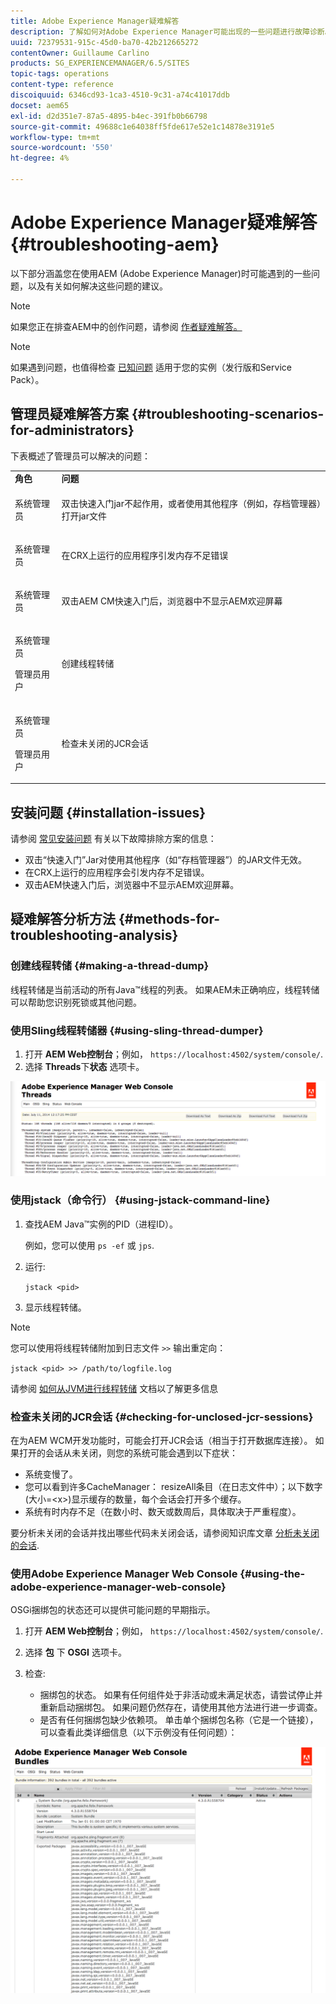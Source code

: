 ```yaml
---
title: Adobe Experience Manager疑难解答
description: 了解如何对Adobe Experience Manager可能出现的一些问题进行故障诊断。
uuid: 72379531-915c-45d0-ba70-42b212665272
contentOwner: Guillaume Carlino
products: SG_EXPERIENCEMANAGER/6.5/SITES
topic-tags: operations
content-type: reference
discoiquuid: 6346cd93-1ca3-4510-9c31-a74c41017ddb
docset: aem65
exl-id: d2d351e7-87a5-4895-b4ec-391fb0b66798
source-git-commit: 49688c1e64038ff5fde617e52e1c14878e3191e5
workflow-type: tm+mt
source-wordcount: '550'
ht-degree: 4%

---
```


# Adobe Experience Manager疑难解答 {#troubleshooting-aem}

以下部分涵盖您在使用AEM (Adobe Experience Manager)时可能遇到的一些问题，以及有关如何解决这些问题的建议。

>[!NOTE]
>
>如果您正在排查AEM中的创作问题，请参阅 [作者疑难解答。](/help/sites-authoring/troubleshooting.md)

>[!NOTE]
>
>如果遇到问题，也值得检查 [已知问题](/help/release-notes/release-notes.md) 适用于您的实例（发行版和Service Pack）。

## 管理员疑难解答方案 {#troubleshooting-scenarios-for-administrators}

下表概述了管理员可以解决的问题：

<table>
 <tbody>
  <tr>
   <td><strong>角色</strong></td>
   <td><strong>问题 </strong></td>
  </tr>
  <tr>
   <td>系统管理员</td>
   <td><p>双击快速入门jar不起作用，或者使用其他程序（例如，存档管理器）打开jar文件</p> </td>
  </tr>
  <tr>
   <td><p>系统管理员</p> </td>
   <td><p>在CRX上运行的应用程序引发内存不足错误</p> </td>
  </tr>
  <tr>
   <td><p>系统管理员</p> </td>
   <td><p>双击AEM CM快速入门后，浏览器中不显示AEM欢迎屏幕</p> </td>
  </tr>
  <tr>
   <td><p>系统管理员</p> <p>管理员用户</p> </td>
   <td><p>创建线程转储</p> </td>
  </tr>
  <tr>
   <td><p>系统管理员</p> <p>管理员用户</p> </td>
   <td><p>检查未关闭的JCR会话</p> </td>
  </tr>
 </tbody>
</table>

## 安装问题 {#installation-issues}

请参阅 [常见安装问题](/help/sites-deploying/troubleshooting.md#common-installation-issues) 有关以下故障排除方案的信息：

* 双击“快速入门”Jar对使用其他程序（如“存档管理器”）的JAR文件无效。
* 在CRX上运行的应用程序会引发内存不足错误。
* 双击AEM快速入门后，浏览器中不显示AEM欢迎屏幕。

## 疑难解答分析方法 {#methods-for-troubleshooting-analysis}

### 创建线程转储 {#making-a-thread-dump}

线程转储是当前活动的所有Java™线程的列表。 如果AEM未正确响应，线程转储可以帮助您识别死锁或其他问题。

### 使用Sling线程转储器 {#using-sling-thread-dumper}

1. 打开 **AEM Web控制台**；例如， `https://localhost:4502/system/console/`.
1. 选择 **Threads**&#x200B;下&#x200B;**状态** 选项卡。

![screen_shot_2012-02-13at43925pm](assets/screen_shot_2012-02-13at43925pm.png)

### 使用jstack（命令行） {#using-jstack-command-line}

1. 查找AEM Java™实例的PID（进程ID）。

   例如，您可以使用 `ps -ef` 或 `jps`.

1. 运行:

   `jstack <pid>`

1. 显示线程转储。

>[!NOTE]
>
>您可以使用将线程转储附加到日志文件 `>>` 输出重定向：
>
>`jstack <pid> >> /path/to/logfile.log`

请参阅 [如何从JVM进行线程转储](https://experienceleague.adobe.com/docs/experience-cloud-kcs/kbarticles/KA-17452.html?lang=zh-Hans) 文档以了解更多信息

### 检查未关闭的JCR会话 {#checking-for-unclosed-jcr-sessions}

在为AEM WCM开发功能时，可能会打开JCR会话（相当于打开数据库连接）。 如果打开的会话从未关闭，则您的系统可能会遇到以下症状：

* 系统变慢了。
* 您可以看到许多CacheManager： resizeAll条目（在日志文件中）；以下数字(大小=&lt;x>)显示缓存的数量，每个会话会打开多个缓存。
* 系统有时内存不足（在数小时、数天或数周后，具体取决于严重程度）。

要分析未关闭的会话并找出哪些代码未关闭会话，请参阅知识库文章 [分析未关闭的会话](https://helpx.adobe.com/experience-manager/kb/AnalyzeUnclosedSessions.html).

### 使用Adobe Experience Manager Web Console {#using-the-adobe-experience-manager-web-console}

OSGi捆绑包的状态还可以提供可能问题的早期指示。

1. 打开 **AEM Web控制台**；例如， `https://localhost:4502/system/console/`.
1. 选择 **包** 下 **OSGI** 选项卡。
1. 检查:

   * 捆绑包的状态。 如果有任何组件处于非活动或未满足状态，请尝试停止并重新启动捆绑包。 如果问题仍然存在，请使用其他方法进行进一步调查。
   * 是否有任何捆绑包缺少依赖项。 单击单个捆绑包名称（它是一个链接），可以查看此类详细信息（以下示例没有任何问题）：

![screen_shot_2012-02-13at44706pm](assets/screen_shot_2012-02-13at44706pm.png)
